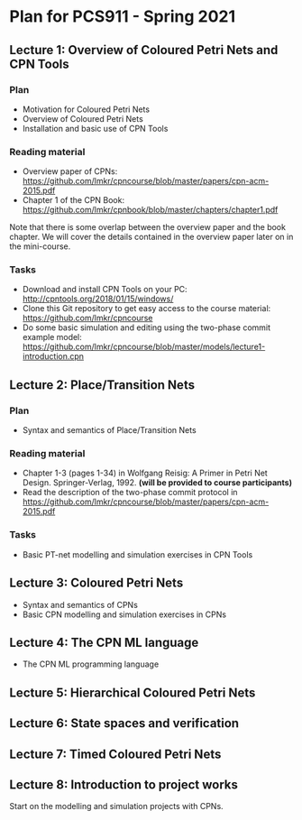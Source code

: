 # Plan for PCS911 - Spring 2021

## Lecture 1: Overview of Coloured Petri Nets and CPN Tools

### Plan

- Motivation for Coloured Petri Nets
- Overview of Coloured Petri Nets
- Installation and basic use of CPN Tools

### Reading material

- Overview paper of CPNs: https://github.com/lmkr/cpncourse/blob/master/papers/cpn-acm-2015.pdf
- Chapter 1 of the CPN Book: https://github.com/lmkr/cpnbook/blob/master/chapters/chapter1.pdf

Note that there is some overlap between the overview paper and the book chapter. We will cover the details contained in the overview paper later on in the mini-course.

### Tasks

- Download and install CPN Tools on your PC: http://cpntools.org/2018/01/15/windows/
- Clone this Git repository to get easy access to the course material: https://github.com/lmkr/cpncourse
- Do some basic simulation and editing using the two-phase commit example model: https://github.com/lmkr/cpncourse/blob/master/models/lecture1-introduction.cpn

## Lecture 2: Place/Transition Nets

### Plan

- Syntax and semantics of Place/Transition Nets

### Reading material

- Chapter 1-3 (pages 1-34) in Wolfgang Reisig: A Primer in Petri Net Design. Springer-Verlag, 1992. **(will be provided to course participants)**
- Read the description of the two-phase commit protocol in https://github.com/lmkr/cpncourse/blob/master/papers/cpn-acm-2015.pdf

### Tasks

- Basic PT-net modelling and simulation exercises in CPN Tools

## Lecture 3: Coloured Petri Nets

- Syntax and semantics of CPNs
- Basic CPN modelling and simulation exercises in CPNs

## Lecture 4: The CPN ML language

- The CPN ML programming language

## Lecture 5: Hierarchical Coloured Petri Nets

## Lecture 6: State spaces and verification

## Lecture 7: Timed Coloured Petri Nets

## Lecture 8: Introduction to project works

Start on the modelling and simulation projects with CPNs.
